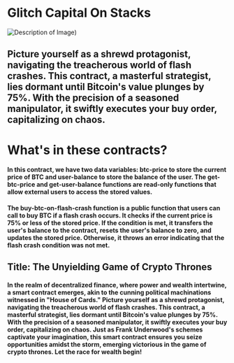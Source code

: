 # Glitch Capital On Stacks

![Description of Image]([https://github.com/unicornlaunching/glitchcapitalonstacks/blob/main/glitchcapitalfrankunderwood.jpeg]))

## Picture yourself as a shrewd protagonist, navigating the treacherous world of flash crashes. This contract, a masterful strategist, lies dormant until Bitcoin's value plunges by 75%. With the precision of a seasoned manipulator, it swiftly executes your buy order, capitalizing on chaos.

# What's in these contracts?
#### In this contract, we have two data variables: btc-price to store the current price of BTC and user-balance to store the balance of the user. The get-btc-price and get-user-balance functions are read-only functions that allow external users to access the stored values.

#### The buy-btc-on-flash-crash function is a public function that users can call to buy BTC if a flash crash occurs. It checks if the current price is 75% or less of the stored price. If the condition is met, it transfers the user's balance to the contract, resets the user's balance to zero, and updates the stored price. Otherwise, it throws an error indicating that the flash crash condition was not met.

## Title: The Unyielding Game of Crypto Thrones

#### In the realm of decentralized finance, where power and wealth intertwine, a smart contract emerges, akin to the cunning political machinations witnessed in "House of Cards." Picture yourself as a shrewd protagonist, navigating the treacherous world of flash crashes. This contract, a masterful strategist, lies dormant until Bitcoin's value plunges by 75%. With the precision of a seasoned manipulator, it swiftly executes your buy order, capitalizing on chaos. Just as Frank Underwood's schemes captivate your imagination, this smart contract ensures you seize opportunities amidst the storm, emerging victorious in the game of crypto thrones. Let the race for wealth begin!
